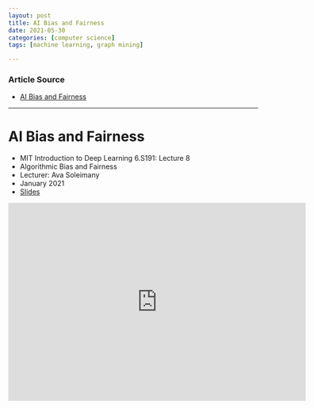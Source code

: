 ```yaml
---
layout: post
title: AI Bias and Fairness
date: 2021-05-30
categories: [computer science]
tags: [machine learning, graph mining]

---
```


### Article Source

* [AI Bias and Fairness](https://www.youtube.com/watch?v=wmyVODy_WD8&list=PLtBw6njQRU-rwp5__7C0oIVt26ZgjG9NI&index=9)


---

# AI Bias and Fairness 

* MIT Introduction to Deep Learning 6.S191: Lecture 8
* Algorithmic Bias and Fairness
* Lecturer: Ava Soleimany
* January 2021
* [Slides](http://introtodeeplearning.com/slides/6S191_MIT_DeepLearning_L8.pdf)

<iframe width="600" height="400" src="https://www.youtube.com/embed/wmyVODy_WD8" title="YouTube video player" frameborder="0" allow="accelerometer; autoplay; clipboard-write; encrypted-media; gyroscope; picture-in-picture" allowfullscreen></iframe>

